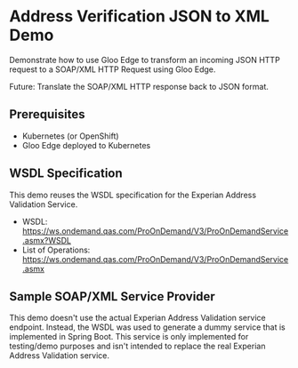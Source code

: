 # Address Verification JSON to XML Demo

Demonstrate how to use Gloo Edge to transform an incoming JSON HTTP request to a SOAP/XML HTTP Request using Gloo Edge.

Future: Translate the SOAP/XML HTTP response back to JSON format.

## Prerequisites

* Kubernetes (or OpenShift)
* Gloo Edge deployed to Kubernetes

## WSDL Specification

This demo reuses the WSDL specification for the Experian Address Validation Service.

* WSDL: https://ws.ondemand.qas.com/ProOnDemand/V3/ProOnDemandService.asmx?WSDL
* List of Operations: https://ws.ondemand.qas.com/ProOnDemand/V3/ProOnDemandService.asmx

## Sample SOAP/XML Service Provider

This demo doesn't use the actual Experian Address Validation service endpoint. Instead, the WSDL was used to generate a dummy service that is implemented in Spring Boot. This service is only implemented for testing/demo purposes and isn't intended to replace the real Experian Address Validation service.












